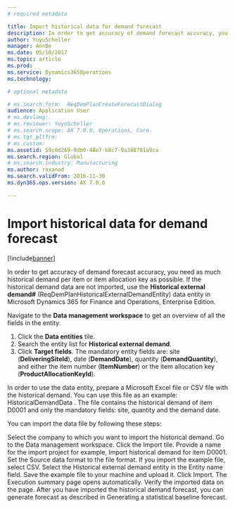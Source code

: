 ```yaml
---
# required metadata

title: Import historical data for demand forecast
description: In order to get accuracy of demand forecast accuracy, you need historical demand per item or item allocation ke. Use data entities to import historical demand data from any systems to keep a longer history of demand forecast data.
author: YuyuScheller
manager: AnnBe
ms.date: 05/10/2017
ms.topic: article
ms.prod: 
ms.service: Dynamics365Operations
ms.technology: 

# optional metadata

# ms.search.form:  ReqDemPlanCreateForecastDialog
audience: Application User
# ms.devlang: 
# ms.reviewer: YuyuScheller
# ms.search.scope: AX 7.0.0, Operations, Core
# ms.tgt_pltfrm: 
# ms.custom: 
ms.assetid: 59c0d269-9db0-48e7-b8c7-9a388781a9ca
ms.search.region: Global
# ms.search.industry: Manufacturing
ms.author: roxanad
ms.search.validFrom: 2016-11-30
ms.dyn365.ops.version: AX 7.0.0

---
```


# Import historical data for demand forecast

[!include[banner](../includes/banner.md)]


In order to get accuracy of demand forecast accuracy, you need as much historical demand per item or item allocation key as possible. If the historical demand data are not imported, use the **Historical external demand#** (ReqDemPlanHistoricalExternalDemandEntity) data entity in Microsoft Dynamics 365 for Finance and Operations, Enterprise Edition.

Navigate to the **Data management workspace** to get an overview of all the fields in the entity.

1. Click the **Data entities** tile.
2. Search the entity list for **Historical external demand**.
3. Click **Target fields**. The mandatory entity fields are: site (**DeliveringSiteId**), date (**DemandDate**), quantity (**DemandQuantity**), and either the item number (**ItemNumber**) or the item allocation key (**ProductAllocationKeyId**).

In order to use the data entity, prepare a Microsoft Excel file or CSV file with the historical demand. You can use this file as an example: HistoricalDemandData . The file contains the historical demand of item D0001 and only the mandatory fields: site, quantity and the demand date.

You can import the data file by following these steps:

Select the company to which you want to import the historical demand.
Go to the Data management workspace.
Click the Import tile.
Provide a name for the import project for example, Import historical demand for item D0001.
Set the Source data format to the file format. If you import the example file, select CSV.
Select the Historical external demand entity in the Entity name field.
Save the example file to your machine and upload it.
Click Import.
The Execution summary page opens automatically. Verify the imported data on the page.
After you have imported the historical demand forecast, you can generate forecast as described in Generating a statistical baseline forecast.







